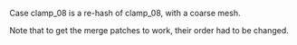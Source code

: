 Case clamp_08 is a re-hash of clamp_08, with a coarse mesh.

Note that to get the merge patches to work, their order had to be changed.
